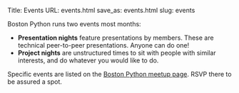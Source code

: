 Title: Events
URL: events.html
save_as: events.html
slug: events

Boston Python runs two events most months:

- **Presentation nights** feature presentations by members.  These are technical peer-to-peer presentations.  Anyone can do one!
- **Project nights** are unstructured times to sit with people with similar interests, and do whatever you would like to do.

Specific events are listed on the [Boston Python meetup page](http://bostonpython.com).  RSVP there to be assured a spot.